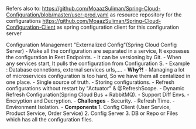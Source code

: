 Refers also to:
https://github.com/MoaazSuliman/Spring-Cloud-Configuration/blob/master/user-prod.yaml as resource repository for the configurations 
https://github.com/MoaazSuliman/Spring-Cloud-Configuration-Client as spring configuration client for this configuration server

Configuration Management "Externalized Config"(Spring Cloud Config Server)
		- Make all the configuration are separated in a service, It exposeses the configuration in Rest Endpoints.
		- It can be versioning by Git.
		- When any services start, It pulls the configuration from Configuration S.
		- Example : Database connetions, external services urls,....
		- **Why?!**
			- Managing a lot of microservices configuration is too hard, So we have them all centalized in one place.
			- Single source of truth.
			- Storing configurations.
			- Refresh configurations without restart by "Actuator" & @RefreshScope.
			- Dynamic Refresh Configuration(Spring Cloud Bus + RabbitMQ).
			- Support Diff Envs.
			- Encryption and Decryption.
		- **Challenges**
			- Security.
			- Refresh Time.
			- Environment Isolation.
		- **Components** 
			  1. Config Client (User Service, Product Service, Order Service)
			  2. Config Server
			  3. DB or Repo or Files which has all the configuration files.
